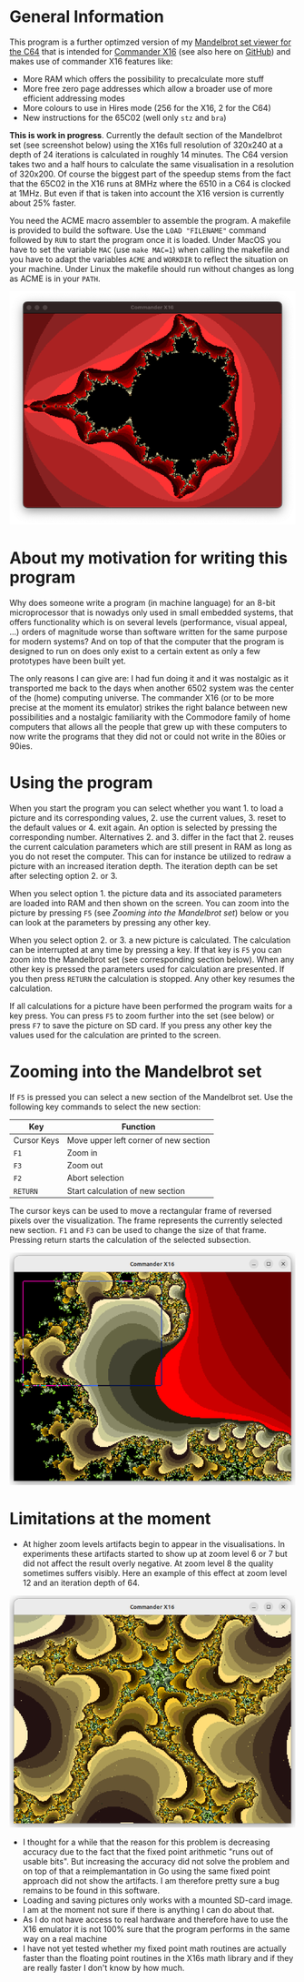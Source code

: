 # General Information

This program is a further optimzed version of my [Mandelbrot set viewer for the C64](https://github.com/rmsk2/c64_mandelbrot) that
is intended for [Commander X16](https://www.commanderx16.com) (see also here on 
[GitHub](https://github.com/commanderx16)) and makes use of commander X16 features like:

- More RAM which offers the possibility to precalculate more stuff
- More free zero page addresses which allow a broader use of more efficient addressing modes
- More colours to use in Hires mode (256 for the X16, 2 for the C64)
- New instructions for the 65C02 (well only `stz` and `bra`)

**This is work in progress**. Currently the default section of the Mandelbrot set (see screenshot below) 
using the X16s full resolution of 320x240 at a depth of 24 iterations is calculated in roughly 14 minutes. 
The  C64 version takes two and a half hours to calculate the same visualisation in a resolution of 320x200. 
Of course the biggest part of the speedup stems from the fact that the 65C02 in the X16 runs at 8MHz where 
the 6510 in a C64 is clocked at 1MHz. But even if that is taken into account the X16 version is currently 
about 25% faster.

You need the ACME macro assembler to assemble the program. A makefile is provided to build the software. 
Use the `LOAD "FILENAME"` command followed by `RUN` to start the program once it is loaded. Under MacOS you 
have to set the variable `MAC` (use `make MAC=1`) when calling the makefile and you have to adapt the variables 
`ACME` and `WORKDIR` to reflect the situation on your machine. Under Linux the makefile should run without 
changes as long as ACME is in your `PATH`.

![](/result.png?raw=true "Example picture in hires mode")

# About my motivation for writing this program

Why does someone write a program (in machine language) for an 8-bit microprocessor that is nowadys only 
used in small embedded systems, that offers functionality which is on several levels (performance, 
visual appeal, ...) orders of magnitude worse than software written for the same purpose for modern 
systems? And on top of that the computer that the program is designed to run on does only exist to
a certain extent as only a few prototypes have been built yet.

The only reasons I can give are: I had fun doing it and it was nostalgic as it transported me back to
the days when another 6502 system was the center of the (home) computing universe. The commander
X16 (or to be more precise at the moment its emulator) strikes the right balance between new possibilities 
and a nostalgic familiarity with the Commodore family of home computers that allows all the people
that grew up with these computers to now write the programs that they did not or could not write in
the 80ies or 90ies.

# Using the program

When you start the program you can select whether you want 1. to load a picture and its corresponding values, 2. 
use the current values, 3. reset to the default values or 4. exit again. An option is selected by pressing the corresponding
number. Alternatives 2. and 3. differ in the fact that 2. reuses the current calculation parameters which are
still present in RAM as long as you do not reset the computer. This can for instance be utilized to redraw a picture 
with an increased iteration depth. The iteration depth can be set after selecting option 2. or 3.

When you select option 1. the picture data and its associated parameters are loaded into RAM and then shown
on the screen. You can zoom into the picture by pressing `F5` (see *Zooming into the Mandelbrot set*) below or 
you can look at the parameters by pressing any other key.

When you select option 2. or 3. a new picture is calculated. The calculation can be interrupted at any time
by pressing a key. If that key is `F5` you can zoom into the Mandelbrot set (see corresponding section below).
When any other key is pressed the parameters used for calculation are presented. If you then press `RETURN` the
calculation is stopped. Any other key resumes the calculation.

If all calculations for a picture have been performed the program waits for a key press. You can press `F5` 
to zoom further into the set (see below) or press `F7` to save the picture on SD card. If you press any other 
key the values used for the calculation are printed to the screen.

# Zooming into the Mandelbrot set

If `F5` is pressed you can select a new section of the Mandelbrot set. Use the following key commands to 
select the new section:

| Key | Function |
|-|-|
|Cursor Keys | Move upper left corner of new section |
| `F1` | Zoom in |
| `F3` | Zoom out |
| `F2`| Abort selection | 
| `RETURN` | Start calculation of new section |

The cursor keys can be used to move a rectangular frame of reversed pixels over the visualization. The frame
represents the currently selected new section. `F1` and  `F3` can be used to change the size of that frame. 
Pressing return starts the calculation of the selected subsection.

![](/zoom_frame.png?raw=true "Zooming in action")


# Limitations at the moment

- At higher zoom levels artifacts begin to appear in the visualisations. In experiments these artifacts started to 
show up at zoom level 6 or 7 but did not affect the result overly negative. At zoom level 8 the quality sometimes 
suffers visibly. Here an example of this effect at zoom level 12 and an iteration depth of 64.

![](/artifacts.png?raw=true "Example picture showing artifacts")

- I thought for a while that the reason for this problem is decreasing accuracy due to the fact that the fixed
point arithmetic "runs out of usable bits". But increasing the accuracy did not solve the problem and on top of
that a reimplemantation in Go using the same fixed point approach did not show the artifacts. I am therefore pretty 
sure a bug remains to be found in this software. 
- Loading and saving pictures only works with a mounted SD-card image. I am at the moment not sure if there is anything
I can do about that.
- As I do not have access to real hardware and therefore have to use the X16 emulator it is not 100% sure that the program
performs in the same way on a real machine
- I have not yet tested whether my fixed point math routines are actually faster than the floating point routines
in the X16s math library and if they are really faster I don't know by how much.
